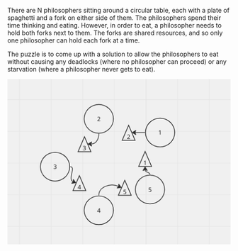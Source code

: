 There are N philosophers sitting around a circular table, each with a plate of spaghetti and a fork on either side of them. The philosophers spend their time thinking and eating. However, in order to eat, a philosopher needs to hold both forks next to them. The forks are shared resources, and so only one philosopher can hold each fork at a time.

The puzzle is to come up with a solution to allow the philosophers to eat without causing any deadlocks (where no philosopher can proceed) or any starvation (where a philosopher never gets to eat).

![Alt text](/dining_philosophers_tutorial/deadlock_explanation.png "Optional title")
